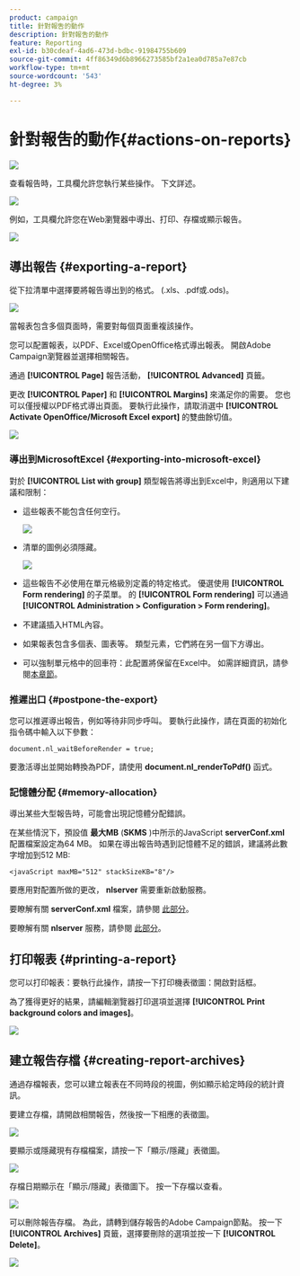 ```yaml
---
product: campaign
title: 針對報吿的動作
description: 針對報吿的動作
feature: Reporting
exl-id: b30cdeaf-4ad6-473d-bdbc-91984755b609
source-git-commit: 4ff86349d6b8966273585bf2a1ea0d785a7e87cb
workflow-type: tm+mt
source-wordcount: '543'
ht-degree: 3%

---
```


# 針對報吿的動作{#actions-on-reports}

![](../../assets/common.svg)

查看報告時，工具欄允許您執行某些操作。 下文詳述。

![](assets/s_ncs_advuser_report_wizard_2.png)

例如，工具欄允許您在Web瀏覽器中導出、打印、存檔或顯示報告。

![](assets/s_ncs_advuser_report_wizard_04.png)

## 導出報告 {#exporting-a-report}

從下拉清單中選擇要將報告導出到的格式。 (.xls、.pdf或.ods)。

![](assets/s_ncs_advuser_report_wizard_06.png)

當報表包含多個頁面時，需要對每個頁面重複該操作。

您可以配置報表，以PDF、Excel或OpenOffice格式導出報表。 開啟Adobe Campaign瀏覽器並選擇相關報告。

通過 **[!UICONTROL Page]** 報告活動， **[!UICONTROL Advanced]** 頁籤。

更改 **[!UICONTROL Paper]** 和 **[!UICONTROL Margins]** 來滿足你的需要。 您也可以僅授權以PDF格式導出頁面。 要執行此操作，請取消選中 **[!UICONTROL Activate OpenOffice/Microsoft Excel export]** 的雙曲餘切值。

![](assets/s_ncs_advuser_report_wizard_021.png)

### 導出到MicrosoftExcel {#exporting-into-microsoft-excel}

對於 **[!UICONTROL List with group]** 類型報告將導出到Excel中，則適用以下建議和限制：

* 這些報表不能包含任何空行。

   ![](assets/export_limitations_remove_empty_line.png)

* 清單的圖例必須隱藏。

   ![](assets/export_limitations_hide_label.png)

* 這些報告不必使用在單元格級別定義的特定格式。 優選使用 **[!UICONTROL Form rendering]** 的子菜單。 的 **[!UICONTROL Form rendering]** 可以通過 **[!UICONTROL Administration > Configuration > Form rendering]**。
* 不建議插入HTML內容。
* 如果報表包含多個表、圖表等。 類型元素，它們將在另一個下方導出。
* 可以強制單元格中的回車符：此配置將保留在Excel中。 如需詳細資訊，請參閱[本章節](../../reporting/using/creating-a-table.md#defining-cell-format)。

### 推遲出口 {#postpone-the-export}

您可以推遲導出報告，例如等待非同步呼叫。 要執行此操作，請在頁面的初始化指令碼中輸入以下參數：

```
document.nl_waitBeforeRender = true;
```

要激活導出並開始轉換為PDF，請使用 **document.nl_renderToPdf()** 函式。

### 記憶體分配 {#memory-allocation}

導出某些大型報告時，可能會出現記憶體分配錯誤。

在某些情況下，預設值 **最大MB** (**SKMS** )中所示的JavaScript **serverConf.xml** 配置檔案設定為64 MB。 如果在導出報告時遇到記憶體不足的錯誤，建議將此數字增加到512 MB:

```
<javaScript maxMB="512" stackSizeKB="8"/>
```

要應用對配置所做的更改， **nlserver** 需要重新啟動服務。

要瞭解有關 **serverConf.xml** 檔案，請參閱 [此部分](../../production/using/configuration-principle.md)。

要瞭解有關 **nlserver** 服務，請參閱 [此部分](../../production/using/administration.md)。

## 打印報表 {#printing-a-report}

您可以打印報表：要執行此操作，請按一下打印機表徵圖：開啟對話框。

為了獲得更好的結果，請編輯瀏覽器打印選項並選擇 **[!UICONTROL Print background colors and images]**。

![](assets/s_ncs_advuser_report_print_options.png)

## 建立報告存檔 {#creating-report-archives}

通過存檔報表，您可以建立報表在不同時段的視圖，例如顯示給定時段的統計資訊。

要建立存檔，請開啟相關報告，然後按一下相應的表徵圖。

![](assets/s_ncs_advuser_report_wizard_07.png)

要顯示或隱藏現有存檔檔案，請按一下「顯示/隱藏」表徵圖。

![](assets/s_ncs_advuser_report_history_06.png)

存檔日期顯示在「顯示/隱藏」表徵圖下。 按一下存檔以查看。

![](assets/s_ncs_advuser_report_history_04.png)

可以刪除報告存檔。 為此，請轉到儲存報告的Adobe Campaign節點。 按一下 **[!UICONTROL Archives]** 頁籤，選擇要刪除的選項並按一下 **[!UICONTROL Delete]**。

![](assets/s_ncs_advuser_report_history_01.png)
